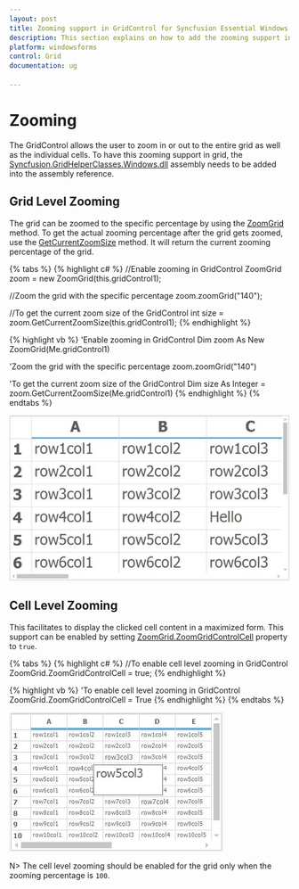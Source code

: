 ```yaml
---
layout: post
title: Zooming support in GridControl for Syncfusion Essential Windows Forms
description: This section explains on how to add the zooming support in GridControl
platform: windowsforms
control: Grid
documentation: ug

---
```

# Zooming 

The GridControl allows the user to zoom in or out to the entire grid as well as the individual cells. To have this zooming support in grid, the [Syncfusion.GridHelperClasses.Windows.dll](http://help.syncfusion.com/cr/cref_files/windowsforms/gridconverter/webtoc.html#) assembly needs to be added into the assembly reference.

## Grid Level Zooming

The grid can be zoomed to the specific percentage by using the [ZoomGrid](http://help.syncfusion.com/cr/cref_files/windowsforms/gridconverter/Syncfusion.GridHelperClasses.Windows~Syncfusion.GridHelperClasses.ZoomGrid~zoomGrid.html#) method. To get the actual zooming percentage after the grid gets zoomed, use the [GetCurrentZoomSize](http://help.syncfusion.com/cr/cref_files/windowsforms/gridconverter/Syncfusion.GridHelperClasses.Windows~Syncfusion.GridHelperClasses.ZoomGrid~GetCurrentZoomSize.html#) method.  It will return the current zooming percentage of the grid.

{% tabs %}
{% highlight c# %}
//Enable zooming in GridControl
ZoomGrid zoom = new ZoomGrid(this.gridControl1);

//Zoom the grid with the specific percentage
zoom.zoomGrid("140");

//To get the current zoom size of the GridControl
int size = zoom.GetCurrentZoomSize(this.gridControl1);
{% endhighlight %}

{% highlight vb %}
'Enable zooming in GridControl
Dim zoom As New ZoomGrid(Me.gridControl1)

'Zoom the grid with the specific percentage
zoom.zoomGrid("140")

'To get the current zoom size of the GridControl
Dim size As Integer = zoom.GetCurrentZoomSize(Me.gridControl1)
{% endhighlight %}
{% endtabs %}

![](CellGrid_Zooming_images/CellGrid_Zooming_img1.jpeg)


## Cell Level Zooming

This facilitates to display the clicked cell content in a maximized form. This support can be enabled by setting [ZoomGrid.ZoomGridControlCell](http://help.syncfusion.com/cr/cref_files/windowsforms/grid/Syncfusion.GridHelperClasses.Windows~Syncfusion.GridHelperClasses.ZoomGrid~ZoomGridControlCell.html#) property to `true`.

{% tabs %}
{% highlight c# %}
//To enable cell level zooming in GridControl
ZoomGrid.ZoomGridControlCell = true;
{% endhighlight %}

{% highlight vb %}
'To enable cell level zooming in GridControl
ZoomGrid.ZoomGridControlCell = True
{% endhighlight %}
{% endtabs %}

![](CellGrid_Zooming_images/CellGrid_Zooming_img2.jpeg)


N> The cell level zooming should be enabled for the grid only when the zooming percentage is `100`. 

